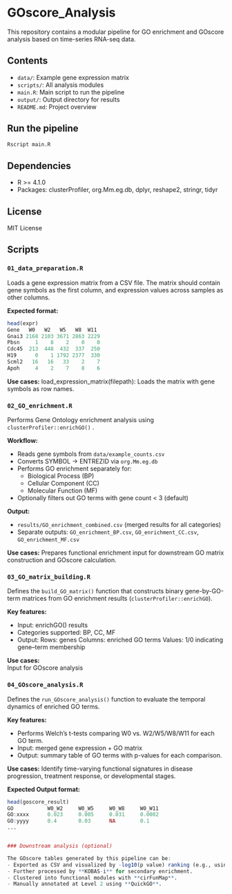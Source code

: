 # GOscore_Analysis
 This repository contains a modular pipeline for GO enrichment and GOscore analysis based on time-series RNA-seq data.
 
## Contents

- `data/`: Example gene expression matrix
- `scripts/`: All analysis modules
- `main.R`: Main script to run the pipeline
- `output/`: Output directory for results
- `README.md`: Project overview

## Run the pipeline

```bash
Rscript main.R
```

## Dependencies

- R >= 4.1.0
- Packages: clusterProfiler, org.Mm.eg.db, dplyr, reshape2, stringr, tidyr

## License

MIT License

## Scripts
### `01_data_preparation.R`

Loads a gene expression matrix from a CSV file. The matrix should contain gene symbols as the first column, and expression values across samples as other columns.

**Expected format:**

```r
head(expr)
Gene   W0   W2   W5   W8  W11
Gnai3 2168 2103 3671 2863 2229
Pbsn     1    8    2    0    0
Cdc45  213  448  432  337  250
H19      0    1 1792 2377  330
Scml2   16   16   33    2    7
Apoh     4    2    7    8    6
```


**Use cases:** 
  load_expression_matrix(filepath): Loads the matrix with gene symbols as row names.

### `02_GO_enrichment.R`

Performs Gene Ontology enrichment analysis using `clusterProfiler::enrichGO()` .

**Workflow:**
- Reads gene symbols from `data/example_counts.csv`
- Converts SYMBOL → ENTREZID via `org.Mm.eg.db`
- Performs GO enrichment separately for:
  - Biological Process (BP)
  - Cellular Component (CC)
  - Molecular Function (MF)
- Optionally filters out GO terms with gene count < 3 (default)

**Output:**
- `results/GO_enrichment_combined.csv` (merged results for all categories)
- Separate outputs: `GO_enrichment_BP.csv`, `GO_enrichment_CC.csv`, `GO_enrichment_MF.csv`

**Use cases:**  Prepares functional enrichment input for downstream GO matrix construction and GOscore calculation.


### `03_GO_matrix_building.R`

Defines the `build_GO_matrix()` function that constructs binary gene-by-GO-term matrices from
GO enrichment results (`clusterProfiler::enrichGO`). 

**Key features:**
- Input: enrichGO() results
- Categories supported: BP, CC, MF
- Output:
   Rows: genes
   Columns: enriched GO terms
   Values: 1/0 indicating gene–term membership

**Use cases:**  
  Input for GOscore analysis


### `04_GOscore_analysis.R`

Defines the `run_GOscore_analysis()` function to evaluate the temporal dynamics of enriched GO terms.

**Key features:**
- Performs Welch’s t-tests comparing W0 vs. W2/W5/W8/W11 for each GO term.
- Input: merged gene expression + GO matrix
- Output: summary table of GO terms with p-values for each comparison.

**Use cases:** 
  Identify  time-varying functional signatures in disease progression, treatment response, or developmental stages.

**Expected Output format:** 

```r
head(goscore_result) 
GO           W0_W2     W0_W5     W0_W8     W0_W11  
GO:xxxx      0.023     0.005     0.031     0.0002
GO:yyyy      0.4       0.03      NA        0.1
...


### Downstream analysis (optional)

The GOscore tables generated by this pipeline can be:
- Exported as CSV and visualized by -log10(p value) ranking (e.g., using Excel scatterplots).
- Further processed by **KOBAS-i** for secondary enrichment.
- Clustered into functional modules with **cirFunMap**.
- Manually annotated at Level 2 using **QuickGO**.
